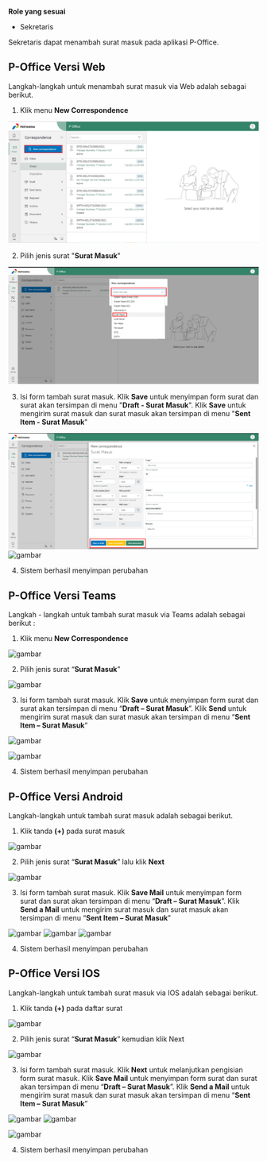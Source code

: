 **Role yang sesuai**

- Sekretaris

Sekretaris dapat menambah surat masuk pada aplikasi P-Office.

## **P-Office Versi Web**

Langkah-langkah untuk menambah surat masuk via Web adalah sebagai berikut.

1. Klik menu **New Correspondence**

![gambar](SuratMasuk/SM_Web/02SM02.png)

2. Pilih jenis surat "**Surat Masuk**"

![gambar](SuratMasuk/SM_Web/02SM03.png)

3. Isi form tambah surat masuk. Klik **Save** untuk menyimpan form surat dan surat akan tersimpan di menu "**Draft - Surat Masuk**". Klik **Save** untuk mengirim surat masuk dan surat masuk akan tersimpan di menu "**Sent Item - Surat Masuk**"

![gambar](SuratMasuk/SM_Web/02SM04.png)
![gambar](SuratMasuk/SM_Web/SM05.png)

4.  Sistem berhasil menyimpan perubahan

## **P-Office Versi Teams**

Langkah - langkah untuk tambah surat masuk via Teams adalah sebagai berikut :

1. Klik menu **New Correspondence**

![gambar](SuratMasuk/SM_Teams/SM02.png)

2. Pilih jenis surat “**Surat Masuk**”

![gambar](SuratMasuk/SM_Teams/SM03.png)

3. Isi form tambah surat masuk. Klik **Save** untuk menyimpan form surat dan surat akan tersimpan di menu “**Draft – Surat Masuk**”. Klik **Send** untuk mengirim surat masuk dan surat masuk akan tersimpan di menu “**Sent Item – Surat Masuk**”

![gambar](SuratMasuk/SM_Teams/SM04.png)

![gambar](SuratMasuk/SM_Teams/SM05.png)

4.  Sistem berhasil menyimpan perubahan

## **P-Office Versi Android**

Langkah-langkah untuk tambah surat masuk adalah sebagai berikut.

1. Klik tanda **(+)** pada surat masuk

![gambar](SuratMasuk/SM_Android/DSM/A01.jpg)

2. Pilih jenis surat “**Surat Masuk**” lalu klik **Next**

![gambar](SuratMasuk/SM_Android/TSM/A02.jpg)

3. Isi form tambah surat masuk. Klik **Save Mail** untuk menyimpan form surat dan surat akan tersimpan di menu “**Draft – Surat Masuk**”. Klik **Send a Mail** untuk mengirim surat masuk dan surat masuk akan tersimpan di menu “**Sent Item – Surat Masuk**”

![gambar](SuratMasuk/SM_Android/TSM/A03.jpg) ![gambar](SuratMasuk/SM_Android/TSM/A04.jpg) ![gambar](SuratMasuk/SM_Android/TSM/A05.jpg)

4. Sistem berhasil menyimpan perubahan

## **P-Office Versi IOS**

Langkah-langkah untuk tambah surat masuk via IOS adalah sebagai berikut.

1. Klik tanda **(+)** pada daftar surat

![gambar](SuratMasuk/SM_IOS/SM-2.1.png)

2. Pilih jenis surat “**Surat Masuk**” kemudian klik Next

![gambar](SuratMasuk/SM_IOS/SM-4.png)

3. Isi form tambah surat masuk. Klik **Next** untuk melanjutkan pengisian form surat masuk. Klik **Save Mail** untuk menyimpan form surat dan surat akan tersimpan di menu “**Draft – Surat Masuk**”. Klik **Send a Mail** untuk mengirim surat masuk dan surat masuk akan tersimpan di menu “**Sent Item – Surat Masuk**”

![gambar](SuratMasuk/SM_IOS/SM-5.png) ![gambar](SuratMasuk/SM_IOS/SM-6.png)

![gambar](SuratMasuk/SM_IOS/CR-SM1.png)

4. Sistem berhasil menyimpan perubahan
